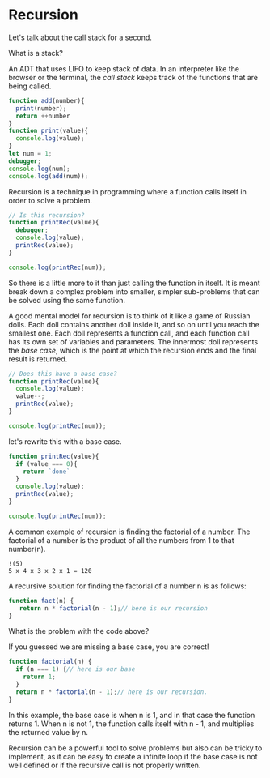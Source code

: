 # Recursion

Let's talk about the call stack for a second. 

What is a stack?

An ADT that uses LIFO to keep stack of data. In an interpreter like the browser or the terminal, the _call stack_ keeps track of the functions that are being called.

```js
function add(number){
  print(number);
  return ++number
}
function print(value){
  console.log(value);
}
let num = 1;
debugger;
console.log(num);
console.log(add(num));
```


Recursion is a technique in programming where a function calls itself in order to solve a problem. 

```js
// Is this recursion?
function printRec(value){ 
  debugger;
  console.log(value);
  printRec(value);
}

console.log(printRec(num));
```

So there is a little more to it than just calling the function in itself. It is meant break down a complex problem into smaller, simpler sub-problems that can be solved using the same function.

A good mental model for recursion is to think of it like a game of Russian dolls. Each doll contains another doll inside it, and so on until you reach the smallest one. Each doll represents a function call, and each function call has its own set of variables and parameters. The innermost doll represents the *base case*, which is the point at which the recursion ends and the final result is returned.

```js
// Does this have a base case?
function printRec(value){ 
  console.log(value);
  value--;
  printRec(value);
}

console.log(printRec(num));
```

let's rewrite this with a base case.
```js
function printRec(value){ 
  if (value === 0){
    return `done`
  }
  console.log(value);
  printRec(value);
}

console.log(printRec(num));
```

A common example of recursion is finding the factorial of a number. The factorial of a number is the product of all the numbers from 1 to that number(n). 

```
!(5)
5 x 4 x 3 x 2 x 1 = 120
```


A recursive solution for finding the factorial of a number n is as follows:
```js
function fact(n) {
   return n * factorial(n - 1);// here is our recursion
}
```
What is the problem with the code above?

If you guessed we are missing a base case, you are correct!

```js
function factorial(n) {
  if (n === 1) {// here is our base
    return 1;
  }
  return n * factorial(n - 1);// here is our recursion.
}
```


In this example, the base case is when n is 1, and in that case the function returns 1. When n is not 1, the function calls itself with n - 1, and multiplies the returned value by n.

Recursion can be a powerful tool to solve problems but also can be tricky to implement, as it can be easy to create a infinite loop if the base case is not well defined or if the recursive call is not properly written.